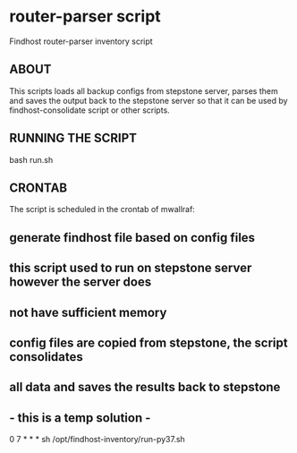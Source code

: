 # router-parser script

Findhost router-parser inventory script


## ABOUT
This scripts loads all backup configs from stepstone server, parses them and saves the output back to the stepstone server so that it can be used by findhost-consolidate script or other scripts.


## RUNNING THE SCRIPT
bash run.sh


## CRONTAB
The script is scheduled in the crontab of mwallraf:

## generate findhost file based on config files
## this script used to run on stepstone server however the server does
## not have sufficient memory
## config files are copied from stepstone, the script consolidates
## all data and saves the results back to stepstone
## - this is a temp solution -
0 7 * * * sh /opt/findhost-inventory/run-py37.sh
